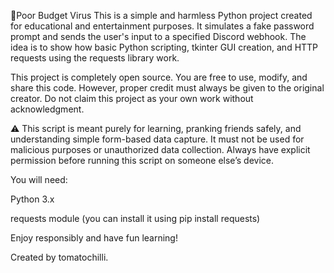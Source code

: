 📄Poor Budget Virus
This is a simple and harmless Python project created for educational and entertainment purposes. It simulates a fake password prompt and sends the user's input to a specified Discord webhook. The idea is to show how basic Python scripting, tkinter GUI creation, and HTTP requests using the requests library work.

This project is completely open source. You are free to use, modify, and share this code. However, proper credit must always be given to the original creator. Do not claim this project as your own work without acknowledgment.

⚠️ This script is meant purely for learning, pranking friends safely, and understanding simple form-based data capture. It must not be used for malicious purposes or unauthorized data collection. Always have explicit permission before running this script on someone else’s device.

You will need:

Python 3.x

requests module (you can install it using pip install requests)

Enjoy responsibly and have fun learning!

Created by tomatochilli.
